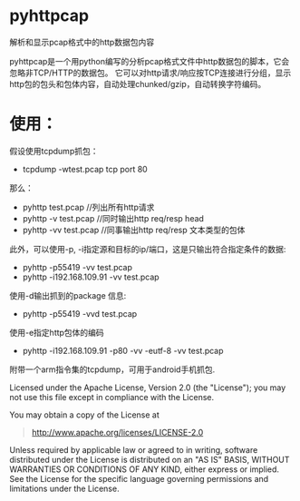 pyhttpcap
=========

解析和显示pcap格式中的http数据包内容

pyhttpcap是一个用python编写的分析pcap格式文件中http数据包的脚本，它会忽略非TCP/HTTP的数据包。
它可以对http请求/响应按TCP连接进行分组，显示http包的包头和包体内容，自动处理chunked/gzip，自动转换字符编码。

使用：
=========
假设使用tcpdump抓包：
+ tcpdump -wtest.pcap tcp port 80

那么：
+ pyhttp test.pcap    //列出所有http请求
+ pyhttp -v test.pcap    //同时输出http req/resp head
+ pyhttp -vv test.pcap   //同事输出http req/resp 文本类型的包体

此外，可以使用-p, -i指定源和目标的ip/端口，这是只输出符合指定条件的数据:
+ pyhttp -p55419 -vv test.pcap
+ pyhttp -i192.168.109.91 -vv test.pcap

使用-d输出抓到的package 信息:
+ pyhttp -p55419 -vvd test.pcap

使用-e指定http包体的编码
+ pyhttp -i192.168.109.91 -p80 -vv -eutf-8 -vv test.pcap

附带一个arm指令集的tcpdump，可用于android手机抓包.


Licensed under the Apache License, Version 2.0 (the "License"); you may not use this file except in compliance with the License. <br />

You may obtain a copy of the License at
> http://www.apache.org/licenses/LICENSE-2.0

Unless required by applicable law or agreed to in writing, software distributed under the License is distributed on an "AS IS" BASIS, WITHOUT WARRANTIES OR CONDITIONS OF ANY KIND, either express or implied. See the License for the specific language governing permissions and limitations under the License. <br />
